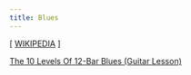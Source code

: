 ```yaml
---
title: Blues
---
```


[ [WIKIPEDIA](https://en.wikipedia.org/wiki/Blues) ]

[The 10 Levels Of 12-Bar Blues (Guitar Lesson)](https://www.youtube.com/watch?v=LHOABT9tZJg)
